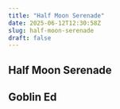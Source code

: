 ```yaml
---
title: "Half Moon Serenade"
date: 2025-06-12T12:30:58Z
slug: half-moon-serenade
draft: false
---
```


## Half Moon Serenade

## Goblin Ed

